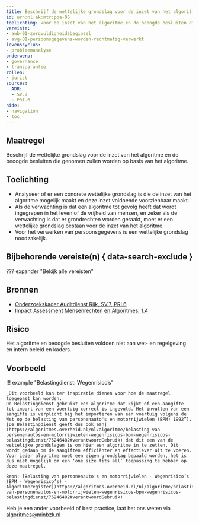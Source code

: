 ```yaml
---
title: Beschrijf de wettelijke grondslag voor de inzet van het algoritme
id: urn:nl:ak:mtr:pba-05
toelichting: Voor de inzet van het algoritme en de beoogde besluiten die genomen zullen worden op basis van het algoritme is een wettelijke grondslag. 
vereiste:
- awb-01-zorgvuldigheidsbeginsel
- avg-01-persoonsgegevens-worden-rechtmatig-verwerkt
levenscyclus: 
- probleemanalyse
onderwerp:
- governance
- transparantie
rollen:
- jurist
sources:
  ADR: 
  - SV.7
  - PRI.6
hide:
- navigation
- toc
---
```

<!-- tags -->

## Maatregel
Beschrijf de wettelijke grondslag voor de inzet van het algoritme en de beoogde besluiten die genomen zullen worden op basis van het algoritme.

## Toelichting 
- Analyseer of er een concrete wettelijke grondslag is die de inzet van het algoritme mogelijk maakt en deze inzet voldoende voorzienbaar maakt. 
- Als de verwachting is dat een algoritme tot gevolg heeft dat wordt ingegrepen in het leven of de vrijheid van mensen, en zeker als de verwachting is dat er grondrechten worden geraakt, moet er een wettelijke grondslag bestaan voor de inzet van het algoritme.
- Voor het verwerken van persoonsgegevens is een wettelijke grondslag noodzakelijk. 

## Bijbehorende vereiste(n) { data-search-exclude }
??? expander "Bekijk alle vereisten"
    <!-- list_vereisten_on_maatregelen_page -->

## Bronnen 
- [Onderzoekskader Auditdienst Rijk, SV.7, PRI.6](https://www.rijksoverheid.nl/documenten/rapporten/2023/07/11/onderzoekskader-algoritmes-adr-2023)
- [Impact Assessment Mensenrechten en Algoritmes, 1.4](../hulpmiddelen/IAMA.md)

## Risico 
Het algoritme en beoogde besluiten voldoen niet aan wet- en regelgeving en intern beleid en kaders.

## Voorbeeld

!!! example "Belastingdienst: Wegenrisico’s"

  	_Dit voorbeeld kan ter inspiratie dienen voor hoe de maatregel toegepast kan worden._
    De Belastingdienst gebruikt een algoritme dat kijkt of een aangifte tot import van een voertuig correct is ingevuld. Het invullen van een aangifte is verplicht bij het importeren van een voertuig volgens de Wet op de belasting van personenauto's en motorrijwielen (BPM) 1992”). [De Belastingdienst geeft dus ook aan](https://algoritmes.overheid.nl/nl/algoritme/belasting-van-personenautos-en-motorrijwielen-wegenrisicos-bpm-wegenrisicos-belastingdienst/75246482#verantwoordGebruik) dat dit een van de wettelijke grondslagen is om hier een algoritme in te zetten. Dit wordt gedaan om de aangiften efficiënter en effectiever uit te voeren.
    Voor ieder algoritme moet een eigen grondslag bepaald worden, het is dus niet mogelijk om een ‘one size fits all’ toepassing te hebben op deze maatregel.
    
    Bron: [Belasting van personenauto's en motorrijwielen - Wegenrisico’s (BPM - Wegenrisico’s) - Algoritmeregister])https://algoritmes.overheid.nl/nl/algoritme/belasting-van-personenautos-en-motorrijwielen-wegenrisicos-bpm-wegenrisicos-belastingdienst/75246482#verantwoordGebruik)

Heb je een ander voorbeeld of best practice, laat het ons weten via [algoritmes@minbzk.nl](mailto:algoritmes@minbzk.nl)


